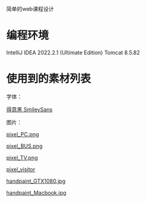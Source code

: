 简单的web课程设计

# 编程环境

IntelliJ IDEA 2022.2.1 (Ultimate Edition)
Tomcat 8.5.82

# 使用到的素材列表

字体：

[得意黑 SmileySans](https://github.com/atelier-anchor/smiley-sans)

图片：

[pixel_PC.png](https://www.pixiv.net/artworks/96317312)

[pixel_BUS.png](https://www.pixiv.net/artworks/96272432)

[pixel_TV.png](https://www.pixiv.net/artworks/96317312)

[pixel_visitor](https://www.pixiv.net/artworks/95154286)

[handpaint_GTX1080.jpg](https://www.pixiv.net/artworks/89274269)

[handpaint_Macbook.jpg](https://www.pixiv.net/artworks/99648434)

